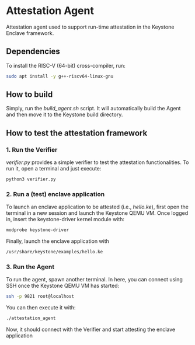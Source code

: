 # Attestation Agent
Attestation agent used to support run-time attestation in the Keystone Enclave framework.

## Dependencies

To install the RISC-V (64-bit) cross-compiler, run:

```sh
sudo apt install -y g++-riscv64-linux-gnu
```

## How to build
Simply, run the *build_agent.sh* script. It will automatically build the Agent and then move it to the Keystone build directory.

## How to test the attestation framework

### 1. Run the Verifier
*verifier.py* provides a simple verifier to test the attestation functionalities. To run it, open a terminal and just execute:
```sh
python3 verifier.py
```

### 2. Run a (test) enclave application
To launch an enclave application to be attested (i.e., *hello.ke*), first open the terminal in a new session and launch the Keystone QEMU VM. Once logged in, insert the keystone-driver kernel module with:
```sh
modprobe keystone-driver
```

Finally, launch the enclave application with
```sh
/usr/share/keystone/examples/hello.ke
```

### 3. Run the Agent
To run the agent, spawn another terminal. In here, you can connect using SSH once the Keystone QEMU VM has started:

```sh
ssh -p 9821 root@localhost
```

You can then execute it with:

```sh
./attestation_agent
```

Now, it should connect with the Verifier and start attesting the enclave application